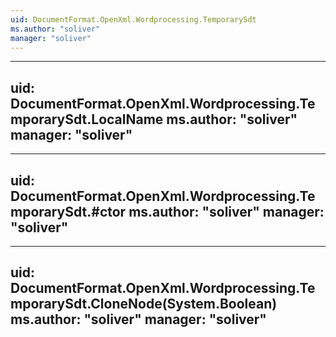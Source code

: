 ```yaml
---
uid: DocumentFormat.OpenXml.Wordprocessing.TemporarySdt
ms.author: "soliver"
manager: "soliver"
---
```


---
uid: DocumentFormat.OpenXml.Wordprocessing.TemporarySdt.LocalName
ms.author: "soliver"
manager: "soliver"
---

---
uid: DocumentFormat.OpenXml.Wordprocessing.TemporarySdt.#ctor
ms.author: "soliver"
manager: "soliver"
---

---
uid: DocumentFormat.OpenXml.Wordprocessing.TemporarySdt.CloneNode(System.Boolean)
ms.author: "soliver"
manager: "soliver"
---
